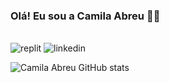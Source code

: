 ### Olá! Eu sou a Camila Abreu 👋😊
<div style = "display: inline_block"><br/>
<img aling= "center" alt= "replit" src="https://img.shields.io/badge/replit-667881?style=for-the-badge&logo=replit&logoColor=white"
  (https://replit.com/@CamilaAbreu2)/>
<img aling= "center" alt= "linkedin" src="https://img.shields.io/badge/LinkedIn-0077B5?style=for-the-badge&logo=linkedin&logoColor=white"(https://www.linkedin.com/in/camila-abreu-933667239/)/>
</div>

![Camila Abreu GitHub stats](https://github-readme-stats.vercel.app/api?username=camilaabreusouza25&show_icons=true&theme=dracula)
